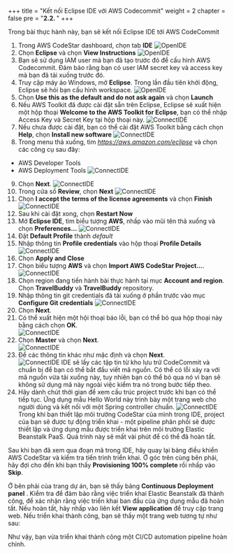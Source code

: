 +++
title = "Kết nối Eclipse IDE với AWS Codecommit"
weight = 2
chapter = false
pre = "<b>2.2. </b>"
+++


Trong bài thực hành này, bạn sẽ kết nối Eclipse IDE tới AWS CodeCommit
1. Trong AWS CodeStar dashboard, chọn tab **IDE**
![OpenIDE](../../../images/2/28.png?width=90pc)
2. Chọn **Eclipse** và chọn **View Instructions**
![OpenIDE](../../../images/2/29.png?width=90pc)
3. Bạn sẽ sử dụng IAM user mà bạn đã tạo trước đó để cấu hình AWS Codecommit. Đảm bảo rằng bạn có user IAM secret key và access key mà bạn đã tải xuống trước đó.
4. Truy cập máy ảo Windows, mở **Eclipse**. Trong lần đầu tiên khởi động, Eclipse sẽ hỏi bạn cấu hình workspace.
![OpenIDE](../../../images/2/30.png?width=90pc)
5. Chọn **Use this as the default and do not ask again** và chọn **Launch**
6. Nếu AWS Toolkit đã được cài đặt sẵn trên Eclipse, Eclipse sẽ xuất hiện một hộp thoại **Welcome to the AWS Toolkit for Eclipse**, bạn có thể nhập Access Key và Secret Key tại hộp thoại này.
![ConnectIDE](../../../images/2/31.png?width=90pc)
7. Nếu chưa được cài đặt, bạn có thể cài đặt AWS Toolkit bằng cách chọn **Help**, chọn **Install new software**
![ConnectIDE](../../../images/2/32.png?width=90pc)
8. Trong menu thả xuống, tìm *https://aws.amazon.com/eclipse* và chọn các công cụ sau đây:
- AWS Developer Tools
- AWS Deployment Tools
![ConnectIDE](../../../images/2/33.png?width=90pc)
9.  Chọn **Next**.
![ConnectIDE](../../../images/2/34.png?width=90pc)
10.  Trong cửa sổ **Review**, chọn **Next**
![ConnectIDE](../../../images/2/35.png?width=90pc)
11.   Chọn **I accept the terms of the license agreements** và chọn **Finish**
![ConnectIDE](../../../images/2/36.png?width=90pc)
12.  Sau khi cài đặt xong, chọn **Restart Now**
13. Mở **Eclipse IDE**, tìm biểu tượng **AWS**, nhấp vào mũi tên thả xuống và chọn **Preferences…**
![ConnectIDE](../../../images/2/37.png?width=90pc)
14. Đặt **Default Profile** thành *default*
15. Nhập thông tin **Profile credentials** vào hộp thoại **Profile Details**
![ConnectIDE](../../../images/2/38.png?width=50pc)
16. Chọn **Apply and Close**
17. Chọn biểu tượng **AWS** và chọn **Import AWS CodeStar Project…**.\
![ConnectIDE](../../../images/2/39.png?width=90pc)
18. Chọn region đang tiến hành bài thực hành tại mục **Account and region**. Chọn **TravelBuddy** và **TravelBuddy** repository.
19. Nhập thông tin git credentials đã tải xuống ở phần trước vào mục **Configure Git credentials**
![ConnectIDE](../../../images/2/40.png?width=50pc)
20. Chọn **Next**.
21. Có thể xuất hiện một hội thoại báo lỗi, bạn có thể bỏ qua hộp thoại này bằng cách chọn **OK**.\
![ConnectIDE](../../../images/2/41.png?width=50pc)
22. Chọn **Master** và chọn **Next**.\
![ConnectIDE](../../../images/2/42.png?width=90pc)
23. Để các thông tin khác như mặc định và chọn **Next**.\
![ConnectIDE](../../../images/2/43.png?width=90pc)
IDE sẽ lấy các tập tin từ kho lưu trữ CodeCommit và chuẩn bị để bạn có thể bắt đầu viết mã nguồn. Có thể có lỗi xảy ra với mã nguồn vừa tải xuống này, tuy nhiên bạn có thể bỏ qua nó vì bạn sẽ không sử dụng mã này ngoài việc kiểm tra nó trong bước tiếp theo.
24.  Hãy dành chút thời gian để xem cấu trúc project trước khi bạn có thể tiếp tục. Ứng dụng mẫu Hello World này trình bày một trang web cho người dùng và kết nối với một Spring controller chuẩn.
![ConnectIDE](../../../images/2/44.png?width=90pc)
Trong khi bạn thiết lập môi trường CodeStar của mình trong IDE, project của bạn sẽ được tự động triển khai - một pipeline phân phối sẽ được thiết lập và ứng dụng mẫu được triển khai trên môi trường Elastic Beanstalk PaaS. Quá trình này sẽ mất vài phút để có thể đã hoàn tất.

Sau khi bạn đã xem qua đoạn mã trong IDE, hãy quay lại bảng điều khiển AWS CodeStar và kiểm tra tiến trình triển khai. Ở góc trên cùng bên phải, hãy đợi cho đến khi bạn thấy **Provisioning 100% complete** rồi nhấp vào **Skip**.

Ở bên phải của trang dự án, bạn sẽ thấy bảng **Continuous Deployment panel** . Kiểm tra để đảm bảo rằng việc triển khai Elastic Beanstalk đã thành công, để xác nhận rằng việc triển khai ban đầu của ứng dụng mẫu đã hoàn tất. Nếu hoàn tất, hãy nhấp vào liên kết **View application** để truy cập trang web.
Nếu triển khai thành công, bạn sẽ thấy một trang web tương tự như sau:

Như vậy, bạn vừa triển khai thành công một CI/CD automation pipeline hoàn chỉnh.